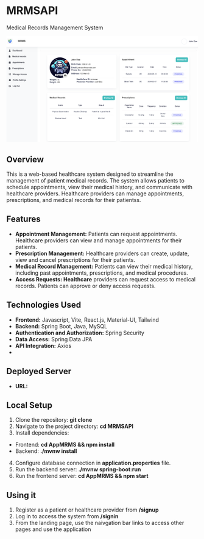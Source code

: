 # MRMSAPI
Medical Records Management System

![patientdashboard.png](patientdashboard.png)

## Overview
This is a web-based healthcare system designed to streamline the management of patient medical records. The system allows patients to schedule appointments, view their medical history, and communicate with healthcare providers. Healthcare providers can manage appointments, prescriptions, and medical records for their patientss.

## Features
- **Appointment Management:** Patients can request appointments. Healthcare providers can view and manage appointments for their patients.
- **Prescription Management:** Healthcare providers can create, update, view and cancel prescriptions for their patients.
- **Medical Record Management:** Patients can view their medical history, including past appointments, prescriptions, and medical procedures.
- **Access Requests: Healthcare** providers can request access to medical records. Patients can approve or deny access requests.

## Technologies Used
- **Frontend:** Javascript, Vite, React.js, Material-UI, Tailwind
- **Backend:** Spring Boot, Java, MySQL
- **Authentication and Authorization:** Spring Security
- **Data Access:** Spring Data JPA
- **API Integration:** Axios
- 
## Deployed Server
- **URL:**

## Local Setup
1. Clone the repository: **git clone <repository-url>**
2. Navigate to the project directory: **cd MRMSAPI**
3. Install dependencies:
- Frontend: **cd AppMRMS && npm install**
- Backend: **./mvnw install**
4. Configure database connection in **application.properties** file.
5. Run the backend server: **./mvnw spring-boot:run**
6. Run the frontend server: **cd AppMRMS && npm start**

## Using it
1. Register as a patient or healthcare provider from **/signup**
2. Log in to access the system from **/signin**
3. From the landing page, use the naivgation bar links to access other pages and use the application

